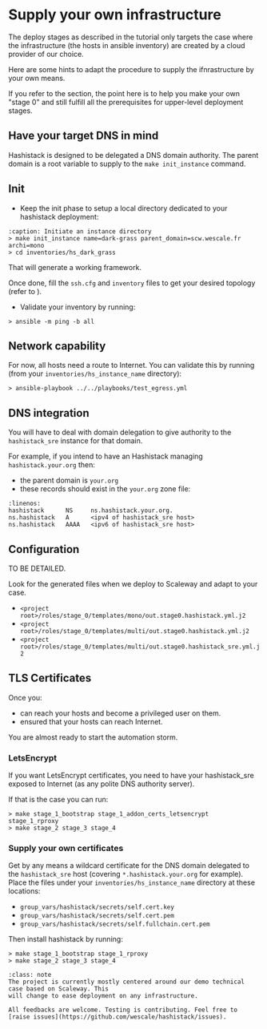 # Supply your own infrastructure

The deploy stages as described in the tutorial [](/tutorials/deploy_scw.md) only targets
the case where the infrastructure (the hosts in ansible inventory) are created by a cloud provider of
our choice.

Here are some hints to adapt the procedure to supply the ifnrastructure by your own means. 

If you refer to the [](/explanations/stages.md) section, the point here is to help you make your
own "stage 0" and still fulfill all the prerequisites for upper-level deployment stages.

## Have your target DNS in mind

Hashistack is designed to be delegated a DNS domain authority. The parent domain is a root variable to supply to the
`make init_instance` command.

## Init

* Keep the init phase to setup a local directory dedicated to your hashistack deployment:

```{code-block}
:caption: Initiate an instance directory
> make init_instance name=dark-grass parent_domain=scw.wescale.fr archi=mono
> cd inventories/hs_dark_grass
```

That will generate a working framework.

Once done, fill the `ssh.cfg` and `inventory` files to get your desired topology (refer to [](/explanations/inventory.md)).

* Validate your inventory by running:

```{code-block}
> ansible -m ping -b all
```

## Network capability

For now, all hosts need a route to Internet. You can validate this by running (from your `inventories/hs_instance_name` directory):

```{code-block}
> ansible-playbook ../../playbooks/test_egress.yml
```

## DNS integration

You will have to deal with domain delegation to give authority to the `hashistack_sre` instance for that domain.

For example, if you intend to have an Hashistack managing `hashistack.your.org` then:

* the parent domain is `your.org`
* these records should exist in the `your.org` zone file:

```{code-block}
:linenos:
hashistack      NS     ns.hashistack.your.org.
ns.hashistack   A      <ipv4 of hashistack_sre host>
ns.hashistack   AAAA   <ipv6 of hashistack_sre host>
```

## Configuration

TO BE DETAILED.

Look for the generated files when we deploy to Scaleway and adapt to your case.

* `<project root>/roles/stage_0/templates/mono/out.stage0.hashistack.yml.j2`
* `<project root>/roles/stage_0/templates/multi/out.stage0.hashistack.yml.j2`
* `<project root>/roles/stage_0/templates/multi/out.stage0.hashistack_sre.yml.j2`

## TLS Certificates

Once you:
* can reach your hosts and become a privileged user on them.
* ensured that your hosts can reach Internet.

You are almost ready to start the automation storm.

### LetsEncrypt

If you want LetsEncrypt certificates, you need to have your hashistack_sre exposed to Internet 
(as any polite DNS authority server).

If that is the case you can run:

```{code-block}
> make stage_1_bootstrap stage_1_addon_certs_letsencrypt stage_1_rproxy
> make stage_2 stage_3 stage_4
```

### Supply your own certificates

Get by any means a wildcard certificate for the DNS domain delegated to the 
`hashistack_sre` host (covering `*.hashistack.your.org` for example). Place the files
under your `inventories/hs_instance_name` directory at these locations:

* `group_vars/hashistack/secrets/self.cert.key`
* `group_vars/hashistack/secrets/self.cert.pem`
* `group_vars/hashistack/secrets/self.fullchain.cert.pem`

Then install hashistack by running:

```{code-block}
> make stage_1_bootstrap stage_1_rproxy
> make stage_2 stage_3 stage_4
```

```{admonition} Note
:class: note
The project is currently mostly centered around our demo technical case based on Scaleway. This
will change to ease deployment on any infrastructure.

All feedbacks are welcome. Testing is contributing. Feel free to 
[raise issues](https://github.com/wescale/hashistack/issues).
```
